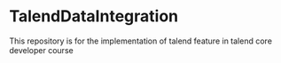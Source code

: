 # TalendDataIntegration
This repository is for the implementation of talend feature in talend core developer course
